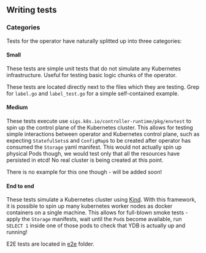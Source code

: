 ## Writing tests

### Categories

Tests for the operator have naturally splitted up into three categories:

#### Small

These tests are simple unit tests that do not simulate any Kubernetes infrastructure.
Useful for testing basic logic chunks of the operator. 

These tests are located directly next to the files which they are testing. Grep for `label.go` and 
`label_test.go` for a simple self-contained example.

#### Medium

These tests execute use `sigs.k8s.io/controller-runtime/pkg/envtest` to spin up the
control plane of the Kubernetes cluster. This allows for testing simple interactions
between operator and Kubernetes control plane, such as expecting `StatefulSets`s and
`ConfigMap`s to be created after operator has consumed the `Storage` yaml manifest.
This would not actually spin up physical Pods though, we would test only that all the
resources have persisted in etcd! No real cluster is being created at this point.

There is no example for this one though - will be added soon!

#### End to end

These tests simulate a Kubernetes cluster using [Kind](https://kind.sigs.k8s.io/).
With this framework, it is possible to spin up many kubernetes worker nodes as docker
containers on a single machine. This allows for full-blown smoke tests - apply the
`Storage` manifests, wait until the `Pod`s become available, run `SELECT 1` inside
one of those pods to check that YDB is actually up and running!

E2E tests are located in [e2e](../e2e) folder.

